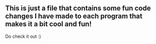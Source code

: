 ## This is just a file that contains some fun code changes I have made to each program that makes it a bit cool and fun!  
  Do check it out :)
